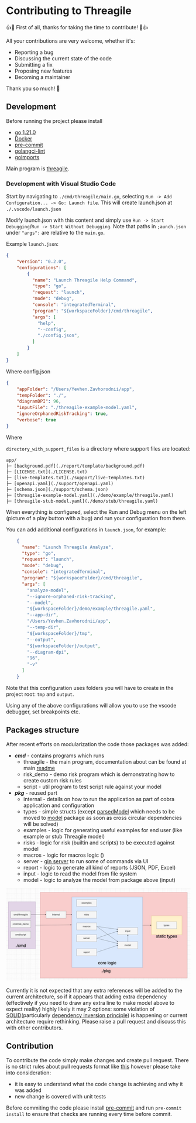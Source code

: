 # Contributing to Threagile

:+1::tada: First of all, thanks for taking the time to contribute! :tada::+1:

All your contributions are very welcome, whether it's:

- Reporting a bug
- Discussing the current state of the code
- Submitting a fix
- Proposing new features
- Becoming a maintainer

Thank you so much! :clap:

## Development

Before running the project please install

- [go 1.21.0](https://go.dev/doc/install)
- [Docker](https://docs.docker.com/engine/install/)
- [pre-commit](https://pre-commit.com/)
- [golangci-lint](https://golangci-lint.run/welcome/install/#local-installation)
- [goimports](https://pkg.go.dev/golang.org/x/tools/cmd/goimports)

Main program is [threagile](./cmd/threagile/main.go).

### Development with Visual Studio Code

Start by navigating to `./cmd/threagile/main.go`, selecting `Run -> Add Configuration... -> Go: Launch file`. This will create launch.json at `./.vscode/launch.json`

Modify launch.json with this content and simply use `Run -> Start Debugging`/`Run -> Start Without Debugging`. Note that paths in `;aunch.json` under `"args":` are relative to the `main.go`.

Example `launch.json`:

```json
{
    "version": "0.2.0",
    "configurations": [
        {
          "name": "Launch Threagile Help Command",
          "type": "go",
          "request": "launch",
          "mode": "debug",
          "console": "integratedTerminal",
          "program": "${workspaceFolder}/cmd/threagile",
          "args": [
            "help",
            "--config",
            "./config.json",
          ]
        }
    ]
}
```

Where  config.json

```json
{
    "appFolder": "/Users/Yevhen.Zavhorodnii/app",
    "tempFolder": "./",
    "diagramDPI": 96,
    "inputFile": "./threagile-example-model.yaml",
    "ignoreOrphanedRiskTracking": true,
    "verbose": true
}
```

Where

```directory_with_support_files``` is a directory where support files are located:

```
app/
├─ [background.pdf](./report/template/background.pdf)
├─ [LICENSE.txt](./LICENSE.txt)
├─ [live-templates.txt](./support/live-templates.txt)
├─ [openapi.yaml](./support/openapi.yaml)
├─ [schema.json](./support/schema.json)
├─ [threagile-example-model.yaml](./demo/example/threagile.yaml)
├─ [threagile-stub-model.yaml](./demo/stub/threagile.yaml)
```

When everything is configured, select the Run and Debug menu on the left (picture of a play button with a bug) and run your configuration from there.

You can add additional configurations in `launch.json`, for example:

```json
    {
      "name": "Launch Threagile Analyze",
      "type": "go",
      "request": "launch",
      "mode": "debug",
      "console": "integratedTerminal",
      "program": "${workspaceFolder}/cmd/threagile",
      "args": [
        "analyze-model",
        "--ignore-orphaned-risk-tracking",
        "--model",
        "${workspaceFolder}/demo/example/threagile.yaml",
        "--app-dir",
        "/Users/Yevhen.Zavhorodnii/app",
        "--temp-dir",
        "${workspaceFolder}/tmp",
        "--output",
        "${workspaceFolder}/output",
        "--diagram-dpi",
        "96",
        "-v"
      ]
    }
```
Note that this configuration uses folders you will have to create in the project root: `tmp` and `output`.

Using any of the above configurations will allow you to use the vscode debugger, set breakpoints etc.

## Packages structure

After recent efforts on modularization the code those packages was added:

- ***cmd*** - contains programs which runs
  - threagile - the main program, documentation about can be found at main [readme](./README.md)
  - risk_demo - demo risk program which is demonstrating how to create custom risk rules
  - script - util program to test script rule against your model
- ***pkg*** - reused part
  - internal - details on how to run the application as part of cobra application and configuration
  - types - simple structs (except [parsedModel](./pkg/types/model.go) which needs to be moved to [model](./pkg/model) package as soon as cross circular dependencies will be solved)
  - examples - logic for generating useful examples for end user (like example or stub Threagile model)
  - risks - logic for risk (builtin and scripts) to be executed against model
  - macros - logic for macros logic ()
  - server - [gin server](https://gin-gonic.com/) to run some of commands via UI
  - report - logic to generate all kind of reports (JSON, PDF, Excel)
  - input - logic to read the model from file system
  - model - logic to analyze the model from package above (input)

![package structure](./docs/package-structure.png)

Currently it is not expected that any extra references will be added to the current architecture, so if it appears that adding extra dependency (effectively if you need to draw any extra line to make model above to expect reality) highly likely it may 2 options: some violation of [SOLID](https://en.wikipedia.org/wiki/SOLID)(particularly [dependency inversion principle](https://en.wikipedia.org/wiki/Dependency_inversion_principle)) is happening or current architecture require rethinking. Please raise a pull request and discuss this with other contributors.


## Contribution

To contribute the code simply make changes and create pull request. There is no strict rules about pull requests format like [this](https://www.pullrequest.com/blog/writing-a-great-pull-request-description/) however please take into consideration:

- it is easy to understand what the code change is achieving and why it was added
- new change is covered with unit tests

Before commiting the code please install [pre-commit](https://pre-commit.com/) and run ```pre-commit install``` to ensure that checks are running every time before commit.
